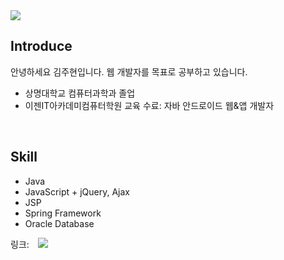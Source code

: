 <div>
  <img src="https://img.shields.io/github/followers/201511094?style=social">
</div>

## Introduce
안녕하세요 김주현입니다. 웹 개발자를 목표로 공부하고 있습니다.<br>

- 상명대학교 컴퓨터과학과 졸업<br>
- 이젠IT아카데미컴퓨터학원 교육 수료: 자바 안드로이드 웹&앱 개발자<br>
<br>

## Skill
- Java
- JavaScript + jQuery, Ajax
- JSP
- Spring Framework
- Oracle Database

<div>
  링크: <a href="https://github.com/201511094/java_webapp">
    <img src="http://img.shields.io/badge/-Tech%20Blog-655ced?style=flat&logo=github&link=https://github.com/201511094/java_webapp" 
         style="height : auto; margin-left : 10px; margin-right : 10px;"/>
  </a>
</div>
